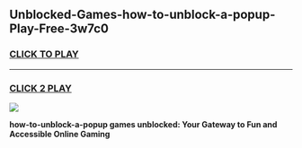 
## Unblocked-Games-how-to-unblock-a-popup-Play-Free-3w7c0
<h3>
<a href="https://premium76.site?title=how-to-unblock-a-popup&ref=20M">CLICK TO PLAY</a></h3>
<hr>

<h3>
<a href="https://premium76.site?title=how-to-unblock-a-popup&ref=20M">CLICK 2 PLAY</a>
  
</h3>

<a href="https://premium76.site?title=how-to-unblock-a-popup&ref=19M"><img src="https://clearcache.store/games.png"></a>


**how-to-unblock-a-popup games unblocked: Your Gateway to Fun and Accessible Online Gaming**
